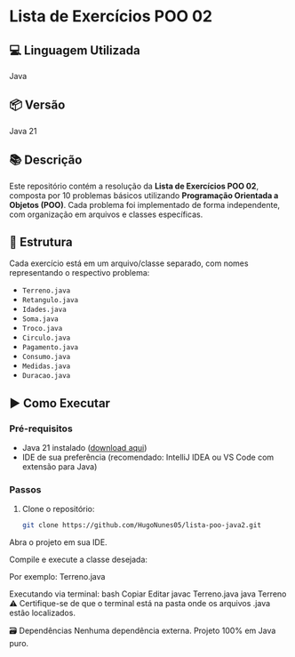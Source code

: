 # Lista de Exercícios POO 02

## 💻 Linguagem Utilizada
Java

## 📦 Versão
Java 21

## 📚 Descrição
Este repositório contém a resolução da **Lista de Exercícios POO 02**, composta por 10 problemas básicos utilizando **Programação Orientada a Objetos (POO)**. Cada problema foi implementado de forma independente, com organização em arquivos e classes específicas.

## 📁 Estrutura
Cada exercício está em um arquivo/classe separado, com nomes representando o respectivo problema:
- `Terreno.java`
- `Retangulo.java`
- `Idades.java`
- `Soma.java`
- `Troco.java`
- `Circulo.java`
- `Pagamento.java`
- `Consumo.java`
- `Medidas.java`
- `Duracao.java`

## ▶️ Como Executar

### Pré-requisitos
- Java 21 instalado ([download aqui](https://www.oracle.com/java/technologies/javase/jdk21-archive-downloads.html))
- IDE de sua preferência (recomendado: IntelliJ IDEA ou VS Code com extensão para Java)

### Passos
1. Clone o repositório:
   ```bash
   git clone https://github.com/HugoNunes05/lista-poo-java2.git

Abra o projeto em sua IDE.

Compile e execute a classe desejada:

Por exemplo: Terreno.java

Executando via terminal:
bash
Copiar
Editar
javac Terreno.java
java Terreno
⚠️ Certifique-se de que o terminal está na pasta onde os arquivos .java estão localizados.

🗃️ Dependências
Nenhuma dependência externa. Projeto 100% em Java puro.
